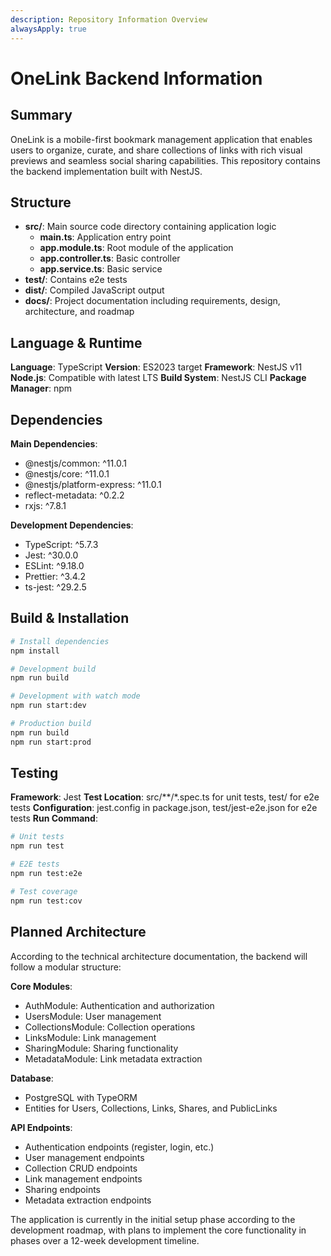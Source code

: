 ```yaml
---
description: Repository Information Overview
alwaysApply: true
---
```


# OneLink Backend Information

## Summary
OneLink is a mobile-first bookmark management application that enables users to organize, curate, and share collections of links with rich visual previews and seamless social sharing capabilities. This repository contains the backend implementation built with NestJS.

## Structure
- **src/**: Main source code directory containing application logic
  - **main.ts**: Application entry point
  - **app.module.ts**: Root module of the application
  - **app.controller.ts**: Basic controller
  - **app.service.ts**: Basic service
- **test/**: Contains e2e tests
- **dist/**: Compiled JavaScript output
- **docs/**: Project documentation including requirements, design, architecture, and roadmap

## Language & Runtime
**Language**: TypeScript
**Version**: ES2023 target
**Framework**: NestJS v11
**Node.js**: Compatible with latest LTS
**Build System**: NestJS CLI
**Package Manager**: npm

## Dependencies
**Main Dependencies**:
- @nestjs/common: ^11.0.1
- @nestjs/core: ^11.0.1
- @nestjs/platform-express: ^11.0.1
- reflect-metadata: ^0.2.2
- rxjs: ^7.8.1

**Development Dependencies**:
- TypeScript: ^5.7.3
- Jest: ^30.0.0
- ESLint: ^9.18.0
- Prettier: ^3.4.2
- ts-jest: ^29.2.5

## Build & Installation
```bash
# Install dependencies
npm install

# Development build
npm run build

# Development with watch mode
npm run start:dev

# Production build
npm run build
npm run start:prod
```

## Testing
**Framework**: Jest
**Test Location**: src/**/*.spec.ts for unit tests, test/ for e2e tests
**Configuration**: jest.config in package.json, test/jest-e2e.json for e2e tests
**Run Command**:
```bash
# Unit tests
npm run test

# E2E tests
npm run test:e2e

# Test coverage
npm run test:cov
```

## Planned Architecture
According to the technical architecture documentation, the backend will follow a modular structure:

**Core Modules**:
- AuthModule: Authentication and authorization
- UsersModule: User management
- CollectionsModule: Collection operations
- LinksModule: Link management
- SharingModule: Sharing functionality
- MetadataModule: Link metadata extraction

**Database**:
- PostgreSQL with TypeORM
- Entities for Users, Collections, Links, Shares, and PublicLinks

**API Endpoints**:
- Authentication endpoints (register, login, etc.)
- User management endpoints
- Collection CRUD endpoints
- Link management endpoints
- Sharing endpoints
- Metadata extraction endpoints

The application is currently in the initial setup phase according to the development roadmap, with plans to implement the core functionality in phases over a 12-week development timeline.